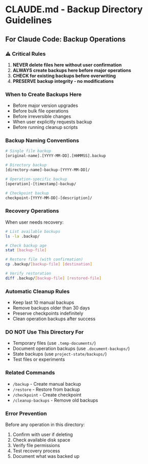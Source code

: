 # CLAUDE.md - Backup Directory Guidelines

## For Claude Code: Backup Operations

### ⚠️ Critical Rules
1. **NEVER delete files here without user confirmation**
2. **ALWAYS create backups here before major operations**
3. **CHECK for existing backups before overwriting**
4. **PRESERVE backup integrity - no modifications**

### When to Create Backups Here
- Before major version upgrades
- Before bulk file operations
- Before irreversible changes
- When user explicitly requests backup
- Before running cleanup scripts

### Backup Naming Conventions
```bash
# Single file backup
[original-name].[YYYY-MM-DD].[HHMMSS].backup

# Directory backup
[directory-name]-backup-[YYYY-MM-DD]/

# Operation-specific backup
[operation]-[timestamp]-backup/

# Checkpoint backup
checkpoint-[YYYY-MM-DD]-[description]/
```

### Recovery Operations
When user needs recovery:
```bash
# List available backups
ls -la .backup/

# Check backup age
stat [backup-file]

# Restore file (with confirmation)
cp .backup/[backup-file] [destination]

# Verify restoration
diff .backup/[backup-file] [restored-file]
```

### Automatic Cleanup Rules
- Keep last 10 manual backups
- Remove backups older than 30 days
- Preserve checkpoints indefinitely
- Clean operation backups after success

### DO NOT Use This Directory For
- Temporary files (use `.temp-documents/`)
- Document operation backups (use `.document-backups/`)
- State backups (use `project-state/backups/`)
- Test files or experiments

### Related Commands
- `/backup` - Create manual backup
- `/restore` - Restore from backup
- `/checkpoint` - Create checkpoint
- `/cleanup-backups` - Remove old backups

### Error Prevention
Before any operation in this directory:
1. Confirm with user if deleting
2. Check available disk space
3. Verify file permissions
4. Test recovery process
5. Document what was backed up